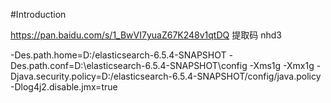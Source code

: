 #Introduction

https://pan.baidu.com/s/1_BwVI7yuaZ67K248v1qtDQ  提取码 nhd3

-Des.path.home=D:/elasticsearch-6.5.4-SNAPSHOT
-Des.path.conf=D:\elasticsearch-6.5.4-SNAPSHOT\config
-Xms1g
-Xmx1g
-Djava.security.policy=D:/elasticsearch-6.5.4-SNAPSHOT/config/java.policy
-Dlog4j2.disable.jmx=true